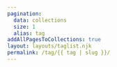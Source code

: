 ```yaml
---
pagination:
  data: collections
  size: 1
  alias: tag
addAllPagesToCollections: true
layout: layouts/taglist.njk
permalink: /tag/{{ tag | slug }}/
---
```

